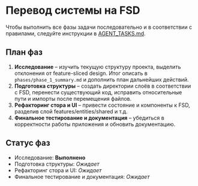 # Перевод системы на FSD

Чтобы выполнить все фазы задачи последовательно и в соответствии с правилами, следуйте инструкции в [AGENT_TASKS.md](../../docs/AGENT_TASKS.md).

## План фаз
1. **Исследование** – изучить текущую структуру проекта, выделить отклонения от feature-sliced design. Итог описать в `phases/phase_1_summary.md` и дополнить план дальнейших действий.
2. **Подготовка структуры** – создать директории слоёв в соответствии с FSD, перенести существующий код, исправить относительные пути и импорты после перемещения файлов.
3. **Рефакторинг стора и UI** – привести состояние и компоненты к FSD, разделив слой features/entities/shared и т.д.
4. **Финальное тестирование и документация** – убедиться в корректности работы приложения и обновить документацию.

## Статус фаз
- Исследование: **Выполнено**
- Подготовка структуры: _Ожидает_
- Рефакторинг стора и UI: _Ожидает_
- Финальное тестирование и документация: _Ожидает_
